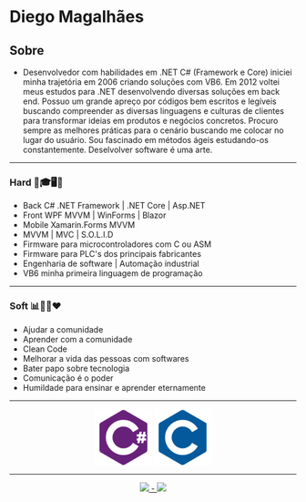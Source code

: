 
# Diego Magalhães
## Sobre
* Desenvolvedor com habilidades em .NET C# (Framework e Core) iniciei minha trajetória em 2006 criando soluções com VB6. Em 2012 voltei meus estudos para .NET desenvolvendo diversas soluções em back end. Possuo um grande apreço por códigos bem escritos e legíveis buscando compreender as diversas linguagens e culturas de clientes para transformar ideias em produtos e negócios concretos. Procuro sempre as melhores práticas para o cenário buscando me colocar no lugar do usuário. Sou fascinado em métodos ágeis estudando-os constantemente. Deselvolver software é uma arte.

<hr/>

### Hard 🤖🎓🖥️📱
- Back C# .NET Framework | .NET Core | Asp.NET
- Front WPF MVVM | WinForms | Blazor
- Mobile Xamarin.Forms MVVM
- MVVM | MVC | S.O.L.I.D
- Firmware para microcontroladores com C ou ASM
- Firmware para PLC's dos principais fabricantes
- Engenharia de software | Automação industrial
- VB6 minha primeira linguagem de programação 

<hr/>

### Soft 📊💙🖤❤️
- Ajudar a comunidade 
- Aprender com a comunidade
- Clean Code
- Melhorar a vida das pessoas com softwares 
- Bater papo sobre tecnologia
- Comunicação é o poder
- Humildade para ensinar e aprender eternamente
<hr/>
<div align="center">
  <img align="center" height="100" width="100" src="https://github.com/devicons/devicon/blob/master/icons/csharp/csharp-plain.svg">
  <img align="center" height="100" width="100" src="https://github.com/devicons/devicon/blob/master/icons/c/c-plain.svg">
</div>
<hr/>
 <div align="center">
  <a href="https://github.com/diegostan">
  <img height="160em" src="https://github-readme-stats.vercel.app/api?username=diegostan&show_icons=true&theme=radical&include_all_commits=true&count_private=true"/>
     - 
  <img height="160em" src="https://github-readme-stats.vercel.app/api/top-langs/?username=diegostan&layout=compact&langs_count=7&theme=radical"/>
    
</div>

<!---
diegostan/diegostan is a ✨ special ✨ repository because its `README.md` (this file) appears on your GitHub profile.
You can click the Preview link to take a look at your changes.
--->
